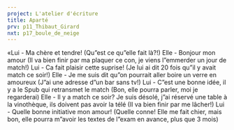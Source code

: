 ```yaml
---
project: L'atelier d'écriture
title: Aparté
prv: p11_Thibaut_Girard
nxt: p17_boule_de_neige
---
```


«Lui - Ma chère et tendre!
(Qu”est ce qu”elle fait là?!)
Elle - Bonjour mon amour
(Il va bien finir par ma plaquer ce con, je viens l”emmerder un jour de match!)
Lui - Ca fait plaisir cette suprise!
(Je lui ai dit 20 fois qu”il y avait match ce soir!)
Elle - Je me suis dit qu”on pourrait aller boire un verre en amoureux
(J”ai une adresse d”un bar sans tv!)
Lui - C”est une bonne idée, il y a le Spub qui retransmet le match
(Bon, elle pourra parler, moi je regarderai)
Elle - Il y a match ce soir? Je suis désolé, j”ai réservé une table à la vinothèque, ils doivent pas avoir la télé
(Il va bien finir par me lâcher!)
Lui - Quelle bonne initiative mon amour!
(Quelle conne! Elle me fait chier, mais bon, elle pourra m”avoir les textes de l”exam en avance, plus que 3 mois)